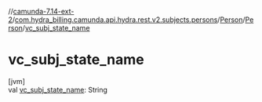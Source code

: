 //[camunda-7.14-ext-2](../../../../index.md)/[com.hydra_billing.camunda.api.hydra.rest.v2.subjects.persons](../../index.md)/[Person](../index.md)/[Person](index.md)/[vc_subj_state_name](vc_subj_state_name.md)

# vc_subj_state_name

[jvm]\
val [vc_subj_state_name](vc_subj_state_name.md): String
